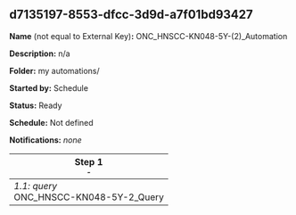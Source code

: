 ## d7135197-8553-dfcc-3d9d-a7f01bd93427

**Name** (not equal to External Key)**:** ONC_HNSCC-KN048-5Y-(2)_Automation

**Description:** n/a

**Folder:** my automations/

**Started by:** Schedule

**Status:** Ready

**Schedule:** Not defined

**Notifications:** _none_


| Step 1<br>_<small>-</small>_ |
| --- |
| _1.1: query_<br>ONC_HNSCC-KN048-5Y-2_Query |
